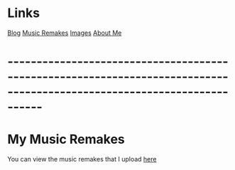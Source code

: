 # **Links**
[Blog](https://bakunet.me)
[Music Remakes](https://bakunet.me/music.html)
[Images](https://bakunet.me/images.html)
[About Me](https://bakunet.me/about.html)

# **------------------------------------------------------------------------------------------------------------------------**

# **My Music Remakes**

You can view the music remakes that I upload [here](https://this.bakunet.me/music)
